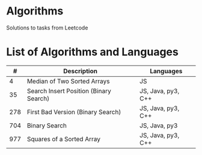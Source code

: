 # Algorithms

Solutions to tasks from Leetcode

# List of Algorithms and Languages

| #   | Description                            | Languages          |
| --- | -------------------------------------- | ------------------ |
| 4   | Median of Two Sorted Arrays            | JS                 |
| 35  | Search Insert Position (Binary Search) | JS, Java, py3, C++ |
| 278 | First Bad Version (Binary Search)      | JS, Java, py3, C++ |
| 704 | Binary Search                          | JS, Java, py3      |
| 977 | Squares of a Sorted Array              | JS, Java, py3, C++ |
